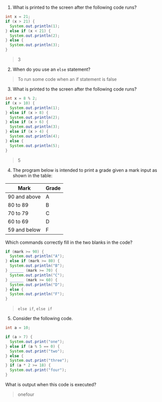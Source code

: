 1. What is printed to the screen after the following code runs?

```java
int x = 21;
if (x > 21) {
  System.out.println(1);
} else if (x < 21) {
  System.out.println(2);
} else {
  System.out.println(3);
}
```

> 3

2. When do you use an `else` statement? 

> To run some code when an if statement is false

3. What is printed to the screen after the following code runs?

```java
int x = 8 % 2;
if (x > 10) {
  System.out.println(1);
} else if (x > 8) {
  System.out.println(2);
} else if (x > 6) {
  System.out.println(3);
} else if (x > 4) {
  System.out.println(4);
} else {
  System.out.println(5);
}
```

> 5

4. The program below is intended to print a grade given a mark input as shown in the table:

| Mark         | Grade |
| ------------ | ----- |
| 90 and above | A     |
| 80 to 89     | B     |
| 70 to 79     | C     |
| 60 to 69     | D     |
| 59 and below | F     |

Which commands correctly fill in the two blanks in the code?

```java
if (mark >= 90) {
  System.out.println("A");
} else if (mark >= 80) {
  System.out.println("B");
} ______ (mark >= 70) {
  System.out.println("C");
} ______ (mark >= 60) {
  System.out.println("D");
} else {
  System.out.println("F");
}
```

> `else if`, `else if`

5. Consider the following code.

```java
int a = 10;

if (a > 7) {
  System.out.print("one");
} else if (a % 5 == 0) {
  System.out.print("two");
} else {
  System.out.print("three");
} if (a * 2 >= 18) {
  System.out.print("four");
}
```

What is output when this code is executed?

> onefour